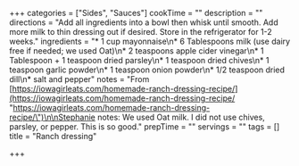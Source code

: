 +++
categories = ["Sides", "Sauces"]
cookTime = ""
description = ""
directions = "Add all ingredients into a bowl then whisk until smooth. Add more milk to thin dressing out if desired. Store in the refrigerator for 1-2 weeks."
ingredients = "* 1 cup mayonnaise\n* 6 Tablespoons milk (use dairy free if needed; we used Oat)\n* 2 teaspoons apple cider vinegar\n* 1 Tablespoon + 1 teaspoon dried parsley\n* 1 teaspoon dried chives\n* 1 teaspoon garlic powder\n* 1 teaspoon onion powder\n* 1/2 teaspoon dried dill\n* salt and pepper"
notes = "From [https://iowagirleats.com/homemade-ranch-dressing-recipe/](https://iowagirleats.com/homemade-ranch-dressing-recipe/ \"https://iowagirleats.com/homemade-ranch-dressing-recipe/\")\n\nStephanie notes: We used Oat milk. I did not use chives, parsley, or pepper. This is so good."
prepTime = ""
servings = ""
tags = []
title = "Ranch dressing"

+++
